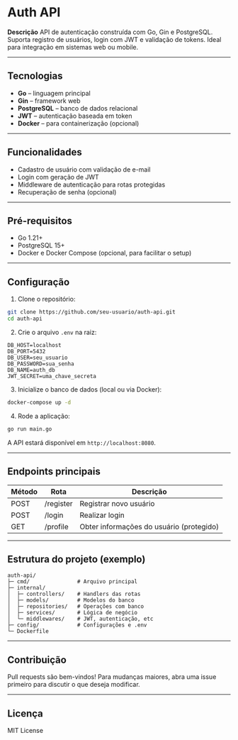 # Auth API

**Descrição**
API de autenticação construída com Go, Gin e PostgreSQL. Suporta registro de usuários, login com JWT e validação de tokens. Ideal para integração em sistemas web ou mobile.

---

## Tecnologias

- **Go** – linguagem principal
- **Gin** – framework web
- **PostgreSQL** – banco de dados relacional
- **JWT** – autenticação baseada em token
- **Docker** – para containerização (opcional)

---

## Funcionalidades

- Cadastro de usuário com validação de e-mail
- Login com geração de JWT
- Middleware de autenticação para rotas protegidas
- Recuperação de senha (opcional)

---

## Pré-requisitos

- Go 1.21+
- PostgreSQL 15+
- Docker e Docker Compose (opcional, para facilitar o setup)

---

## Configuração

1. Clone o repositório:

```bash
git clone https://github.com/seu-usuario/auth-api.git
cd auth-api
```

2. Crie o arquivo `.env` na raiz:

```env
DB_HOST=localhost
DB_PORT=5432
DB_USER=seu_usuario
DB_PASSWORD=sua_senha
DB_NAME=auth_db
JWT_SECRET=uma_chave_secreta
```

3. Inicialize o banco de dados (local ou via Docker):

```bash
docker-compose up -d
```

4. Rode a aplicação:

```bash
go run main.go
```

A API estará disponível em `http://localhost:8080`.

---

## Endpoints principais

| Método | Rota      | Descrição                                |
| ------ | --------- | ---------------------------------------- |
| POST   | /register | Registrar novo usuário                   |
| POST   | /login    | Realizar login                           |
| GET    | /profile  | Obter informações do usuário (protegido) |

---

## Estrutura do projeto (exemplo)

```
auth-api/
├─ cmd/               # Arquivo principal
├─ internal/
│  ├─ controllers/    # Handlers das rotas
│  ├─ models/         # Modelos do banco
│  ├─ repositories/   # Operações com banco
│  ├─ services/       # Lógica de negócio
│  └─ middlewares/    # JWT, autenticação, etc
├─ config/            # Configurações e .env
└─ Dockerfile
```

---

## Contribuição

Pull requests são bem-vindos! Para mudanças maiores, abra uma issue primeiro para discutir o que deseja modificar.

---

## Licença

MIT License
